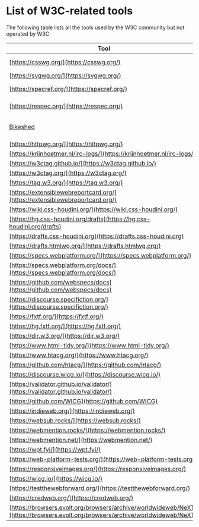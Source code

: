 # List of W3C-related tools

The following table lists all the tools used by the W3C community but not operated by W3C:

| Tool | Purpose | Owners | GitHub | Comments |
| --- | --- | --- | --- | --- |
| [https://csswg.org/](https://csswg.org/) | | [Peter Linss](mailto:w3c@linss.com)| |
| [https://svgwg.org/](https://svgwg.org/) | | | |
| [https://specref.org/](https://specref.org/) | | [Tobie Langel](mailto:tobie@unlockopen.com) | [tobie/specref](https://github.com/tobie/specref) |
| [https://respec.org/](https://respec.org/) | Spec generator | [Marcos Cáceres](mailto:marcosc@w3.org)| [w3c/respec](https://github.com/w3c/respec) |
| [Bikeshed](https://tabatkins.github.io/bikeshed/) | Spec generator | [Tab Atkins Jr.](mailto:jackalmage@gmail.com) | [tabatkins/bikeshed](https://github.com/tabatkins/bikeshed) |
| [https://httpwg.org/](https://httpwg.org/) | | | |
| [https://krijnhoetmer.nl/irc-logs/](https://krijnhoetmer.nl/irc-logs/) | | | |
| [https://w3ctag.github.io/](https://w3ctag.github.io/) | | | |
| [https://w3ctag.org/](https://w3ctag.org/) | | | |
| [https://tag.w3.org/](https://tag.w3.org/) | | | |
| [https://extensiblewebreportcard.org/](https://extensiblewebreportcard.org/) | | | |
| [https://wiki.css-houdini.org/](https://wiki.css-houdini.org/) | | | |
| [https://hg.css-houdini.org/drafts](https://hg.css-houdini.org/drafts) | | | |
| [https://drafts.css-houdini.org](https://drafts.css-houdini.org) | | | |
| [https://drafts.htmlwg.org/](https://drafts.htmlwg.org/) | | | |
| [https://specs.webplatform.org/](https://specs.webplatform.org/) | | | |
| [https://specs.webplatform.org/docs/](https://specs.webplatform.org/docs/) | | | |
| [https://github.com/webspecs/docs](https://github.com/webspecs/docs) | | | |
| [https://discourse.specifiction.org/](https://discourse.specifiction.org/) | | | |
| [https://fxtf.org/](https://fxtf.org/) | | | |
| [https://hg.fxtf.org/](https://hg.fxtf.org/) | | | |
| [https://dir.w3.org/](https://dir.w3.org/) | | | |
| [https://www.html-tidy.org/](https://www.html-tidy.org/) | | | |
| [https://www.htacg.org/](https://www.htacg.org/) | | | |
| [https://github.com/htacg/](https://github.com/htacg/) | | | |
| [https://discourse.wicg.io/](https://discourse.wicg.io/) | | | |
| [https://validator.github.io/validator/](https://validator.github.io/validator/) | | | |
| [https://github.com/WICG](https://github.com/WICG) | | | |
| [https://indieweb.org/](https://indieweb.org/) | | | |
| [https://websub.rocks/](https://websub.rocks/) | | | |
| [https://webmention.rocks/](https://webmention.rocks/) | | | |
| [https://webmention.net/](https://webmention.net/) | | | |
| [https://wpt.fyi/](https://wpt.fyi/) | | | |
| [https://web-platform-tests.org/](https://web-platform-tests.org/) | | | |
| [https://responsiveimages.org/](https://responsiveimages.org/) | | | |
| [https://wicg.io/](https://wicg.io/) | | | |
| [https://testthewebforward.org/](https://testthewebforward.org/) | | | |
| [https://credweb.org/](https://credweb.org/) | | | |
| [https://browsers.evolt.org/browsers/archive/worldwideweb/NeXT/](https://browsers.evolt.org/browsers/archive/worldwideweb/NeXT/) | | | |
